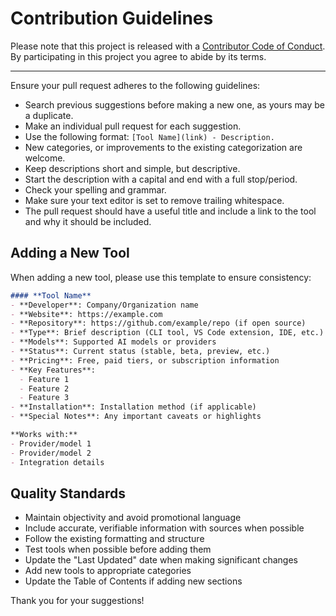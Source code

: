 # Contribution Guidelines

Please note that this project is released with a [Contributor Code of Conduct](code-of-conduct.md). By participating in this project you agree to abide by its terms.

---

Ensure your pull request adheres to the following guidelines:

- Search previous suggestions before making a new one, as yours may be a duplicate.
- Make an individual pull request for each suggestion.
- Use the following format: `[Tool Name](link) - Description.`
- New categories, or improvements to the existing categorization are welcome.
- Keep descriptions short and simple, but descriptive.
- Start the description with a capital and end with a full stop/period.
- Check your spelling and grammar.
- Make sure your text editor is set to remove trailing whitespace.
- The pull request should have a useful title and include a link to the tool and why it should be included.

## Adding a New Tool

When adding a new tool, please use this template to ensure consistency:

```markdown
#### **Tool Name**
- **Developer**: Company/Organization name
- **Website**: https://example.com
- **Repository**: https://github.com/example/repo (if open source)
- **Type**: Brief description (CLI tool, VS Code extension, IDE, etc.)
- **Models**: Supported AI models or providers
- **Status**: Current status (stable, beta, preview, etc.)
- **Pricing**: Free, paid tiers, or subscription information
- **Key Features**:
  - Feature 1
  - Feature 2  
  - Feature 3
- **Installation**: Installation method (if applicable)
- **Special Notes**: Any important caveats or highlights

**Works with:**
- Provider/model 1
- Provider/model 2
- Integration details
```

## Quality Standards

- Maintain objectivity and avoid promotional language
- Include accurate, verifiable information with sources when possible
- Follow the existing formatting and structure
- Test tools when possible before adding them
- Update the "Last Updated" date when making significant changes
- Add new tools to appropriate categories
- Update the Table of Contents if adding new sections

Thank you for your suggestions!
